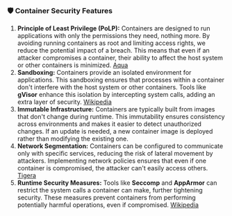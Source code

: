 ### 🛡️ **Container Security Features**

1. **Principle of Least Privilege (PoLP):** Containers are designed to run applications with only the permissions they need, nothing more. By avoiding running containers as root and limiting access rights, we reduce the potential impact of a breach. This means that even if an attacker compromises a container, their ability to affect the host system or other containers is minimized. [Aqua](https://www.aquasec.com/cloud-native-academy/container-security/container-security-best-practices/?utm_source=chatgpt.com)​
2. **Sandboxing:** Containers provide an isolated environment for applications. This sandboxing ensures that processes within a container don't interfere with the host system or other containers. Tools like **gVisor** enhance this isolation by intercepting system calls, adding an extra layer of security. [Wikipedia](https://en.wikipedia.org/wiki/GVisor?utm_source=chatgpt.com)​
3. **Immutable Infrastructure:** Containers are typically built from images that don't change during runtime. This immutability ensures consistency across environments and makes it easier to detect unauthorized changes. If an update is needed, a new container image is deployed rather than modifying the existing one.​
4. **Network Segmentation:** Containers can be configured to communicate only with specific services, reducing the risk of lateral movement by attackers. Implementing network policies ensures that even if one container is compromised, the attacker can't easily access others. ​[Tigera](https://www.tigera.io/learn/guides/container-security-best-practices/?utm_source=chatgpt.com)
5. **Runtime Security Measures:** Tools like **Seccomp** and **AppArmor** can restrict the system calls a container can make, further tightening security. These measures prevent containers from performing potentially harmful operations, even if compromised. [Wikipedia](https://en.wikipedia.org/wiki/Seccomp?utm_source=chatgpt.com)



